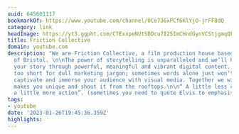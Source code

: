 ```yaml
---
uuid: 645601117
bookmarkOf: https://www.youtube.com/channel/UCe736xPCf6KlYjO-jrFF8dQ
category: link
headImage: https://yt3.ggpht.com/CTExxpeNUtSDDcu7I25ImCHndGynVCStjgmqQF0yD0PR4tOc8HOFgk8xVbF0vlSYPgmRIcs34Jc=s800-c-k-c0x00ffffff-no-rj
title: Friction Collective
domain: youtube.com
description: "We are Friction Collective, a film production house based in the heart
  of Bristol. \n\nThe power of storytelling is unparalleled and we’ll help you tell
  your story through powerful, meaningful and vibrant digital content. Life is way
  too short for dull marketing jargon; sometimes words alone just won’t cut it, so
  captivate and immerse your audience with visual media. Together we will find what
  makes you unique and shout it from the rooftops.\n\n“ A little less conversation,
  a little more action”. (sometimes you need to quote Elvis to emphasise a point!)"
tags:
- youtube
date: '2023-01-26T19:45:36.359Z'
highlights: 
---
```



